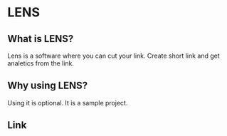 # LENS

## What is LENS?

Lens is a software where you can cut your link. Create short link and get analetics from the link.

## Why using LENS?

Using it is optional. It is a sample project.

## Link